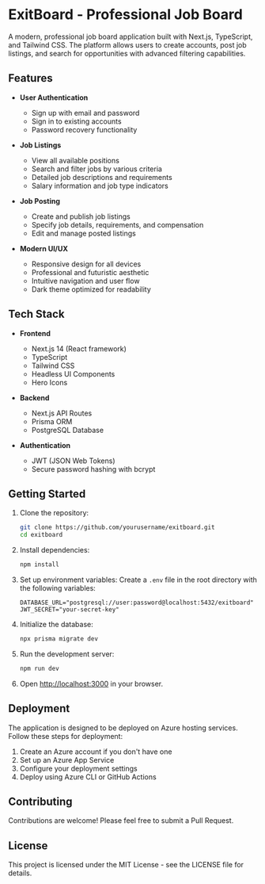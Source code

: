 # ExitBoard - Professional Job Board

A modern, professional job board application built with Next.js, TypeScript, and Tailwind CSS. The platform allows users to create accounts, post job listings, and search for opportunities with advanced filtering capabilities.

## Features

- **User Authentication**
  - Sign up with email and password
  - Sign in to existing accounts
  - Password recovery functionality

- **Job Listings**
  - View all available positions
  - Search and filter jobs by various criteria
  - Detailed job descriptions and requirements
  - Salary information and job type indicators

- **Job Posting**
  - Create and publish job listings
  - Specify job details, requirements, and compensation
  - Edit and manage posted listings

- **Modern UI/UX**
  - Responsive design for all devices
  - Professional and futuristic aesthetic
  - Intuitive navigation and user flow
  - Dark theme optimized for readability

## Tech Stack

- **Frontend**
  - Next.js 14 (React framework)
  - TypeScript
  - Tailwind CSS
  - Headless UI Components
  - Hero Icons

- **Backend**
  - Next.js API Routes
  - Prisma ORM
  - PostgreSQL Database

- **Authentication**
  - JWT (JSON Web Tokens)
  - Secure password hashing with bcrypt

## Getting Started

1. Clone the repository:
   ```bash
   git clone https://github.com/yourusername/exitboard.git
   cd exitboard
   ```

2. Install dependencies:
   ```bash
   npm install
   ```

3. Set up environment variables:
   Create a `.env` file in the root directory with the following variables:
   ```
   DATABASE_URL="postgresql://user:password@localhost:5432/exitboard"
   JWT_SECRET="your-secret-key"
   ```

4. Initialize the database:
   ```bash
   npx prisma migrate dev
   ```

5. Run the development server:
   ```bash
   npm run dev
   ```

6. Open [http://localhost:3000](http://localhost:3000) in your browser.

## Deployment

The application is designed to be deployed on Azure hosting services. Follow these steps for deployment:

1. Create an Azure account if you don't have one
2. Set up an Azure App Service
3. Configure your deployment settings
4. Deploy using Azure CLI or GitHub Actions

## Contributing

Contributions are welcome! Please feel free to submit a Pull Request.

## License

This project is licensed under the MIT License - see the LICENSE file for details. 
